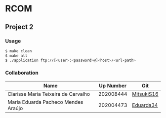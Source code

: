 # RCOM 

## Project 2

### Usage

```bash
$ make clean
$ make all
$ ./application ftp://[<user>:<password>@]<host>/<url-path>
```


### Collaboration

| Name                                | Up Number | Git                                         |
| ----------------------------------- | --------- | ------------------------------------------- |
| Clarisse Maria Teixeira de Carvalho | 202008444 | [MitsukiS16](https://github.com/MitsukiS16) |
| Maria Eduarda Pacheco Mendes Araújo | 202004473 | [Eduarda34](https://github.com/Eduarda34)   |